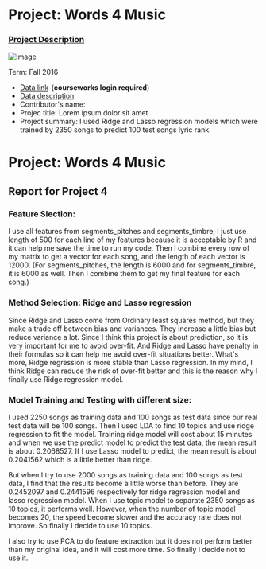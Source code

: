# Project: Words 4 Music

### [Project Description](doc/Project4_desc.md)

![image](http://cdn.newsapi.com.au/image/v1/f7131c018870330120dbe4b73bb7695c?width=650)

Term: Fall 2016

+ [Data link](https://courseworks2.columbia.edu/courses/11849/files/folder/Project_Files?preview=763391)-(**courseworks login required**)
+ [Data description](doc/readme.html)
+ Contributor's name:
+ Projec title: Lorem ipsum dolor sit amet
+ Project summary: I used Ridge and Lasso regression models which were trained by 2350 songs to predict 100 test songs lyric rank.
# Project: Words 4 Music
## Report for Project 4

### Feature Slection:
I use all features from segments_pitches and segments_timbre, I just use length of 500 for each line of my features because it is acceptable by R and it can help me save the time to run my code. Then I combine every row of my matrix to get a vector for each song, and the length of each vector is 12000. (For segments_pitches, the length is 6000 and for segments_timbre, it is 6000 as well. Then I combine them to get my final feature for each song.)

### Method Selection: Ridge and Lasso regression
Since Ridge and Lasso come from Ordinary least squares method, but they make a trade off between bias and variances. They increase a little bias but reduce variance a lot. Since I think this project is about prediction, so it is very important for me to avoid over-fit. And Ridge and Lasso have penalty in their formulas so it can help me avoid over-fit situations better. What's more, Ridge regression is more stable than Lasso regression. In my mind, I think Ridge can reduce the risk of over-fit better and this is the reason why I finally use Ridge regression model.

### Model Training and Testing with different size:

I used 2250 songs as training data and 100 songs as test data since our real test data will be 100 songs. Then I used LDA to find 10 topics and use ridge regression to fit the model. Training ridge model will cost about 15 minutes and when we use the predict model to predict the test data, the mean result is about 0.2068527. If I use Lasso model to predict, the mean result is about 0.2041562 which is a little better than ridge.

But when I try to use 2000 songs as training data and 100 songs as test data, I find that the results become a little worse than before. They are 0.2452097 and 0.2441596 respectively for ridge regression model and lasso regression model. When I use topic model to separate 2350 songs as 10 topics, it performs well. However, when the number of topic model becomes 20, the speed become slower and the accuracy rate does not improve. So finally I decide to use 10 topics.

I also try to use PCA to do feature extraction but it does not perform better than my original idea, and it will cost more time. So finally I decide not to use it.

